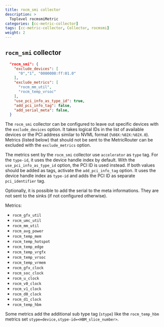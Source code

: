 ```yaml
---
title: rocm_smi collector
description: >
  Toplevel rocmsmiMetric
categories: [cc-metric-collector]
tags: [cc-metric-collector, Collector, rocmsmi]
weight: 2
---
```



## `rocm_smi` collector

```json
  "rocm_smi": {
    "exclude_devices": [
      "0","1", "0000000:ff:01.0"
    ],
    "exclude_metrics": [
      "rocm_mm_util",
      "rocm_temp_vrsoc"
    ],
    "use_pci_info_as_type_id": true,
    "add_pci_info_tag": false,
    "add_serial_meta": false,
  }
```

The `rocm_smi` collector can be configured to leave out specific devices with the `exclude_devices` option. It takes logical IDs in the list of available devices or the PCI address similar to NVML format (`%08X:%02X:%02X.0`). Metrics (listed below) that should not be sent to the MetricRouter can be excluded with the `exclude_metrics` option. 

The metrics sent by the `rocm_smi` collector use `accelerator` as `type` tag. For the `type-id`, it uses the device handle index by default. With the `use_pci_info_as_type_id` option, the PCI ID is used instead. If both values should be added as tags, activate the `add_pci_info_tag` option. It uses the device handle index as `type-id` and adds the PCI ID as separate `pci_identifier` tag.

Optionally, it is possible to add the serial to the meta informations. They are not sent to the sinks (if not configured otherwise).


Metrics:
* `rocm_gfx_util`
* `rocm_umc_util`
* `rocm_mm_util`
* `rocm_avg_power`
* `rocm_temp_mem`
* `rocm_temp_hotspot`
* `rocm_temp_edge`
* `rocm_temp_vrgfx`
* `rocm_temp_vrsoc`
* `rocm_temp_vrmem`
* `rocm_gfx_clock`
* `rocm_soc_clock`
* `rocm_u_clock`
* `rocm_v0_clock`
* `rocm_v1_clock`
* `rocm_d0_clock`
* `rocm_d1_clock`
* `rocm_temp_hbm`


Some metrics add the additional sub type tag (`stype`) like the `rocm_temp_hbm` metrics set `stype=device,stype-id=<HBM_slice_number>`. 
